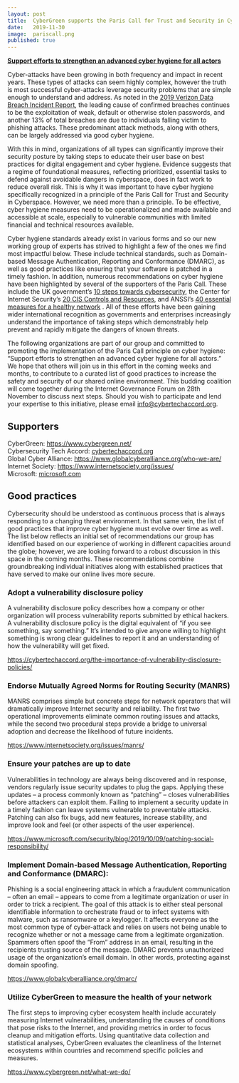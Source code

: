 ```yaml
---
layout: post
title:  CyberGreen supports the Paris Call for Trust and Security in Cyberspace
date:   2019-11-30
image:  pariscall.png
published: true  
---
```


<a href="https://www.diplomatie.gouv.fr/IMG/pdf/paris_call_cyber_cle443433-1.pdf"><strong>Support efforts to strengthen an advanced cyber hygiene for all actors</strong></a>

Cyber-attacks have been growing in both frequency and impact in recent years. These types of attacks can seem highly complex, however the truth is most successful cyber-attacks leverage security problems that are simple enough to understand and address. As noted in the <a href="https://enterprise.verizon.com/resources/reports/DBIR_2018_Report.pdf">2019 Verizon Data Breach Incident Report</a>, the leading cause of confirmed breaches continues to be the exploitation of weak, default or otherwise stolen passwords, and another 13% of total breaches are due to individuals falling victim to phishing attacks. These predominant attack methods, along with others, can be largely addressed via good cyber hygiene.

With this in mind, organizations of all types can significantly improve their security posture by taking steps to educate their user base on best practices for digital engagement and cyber hygiene. Evidence suggests that a regime of foundational measures, reflecting prioritized, essential tasks to defend against avoidable dangers in cyberspace, does in fact work to reduce overall risk. This is why it was important to have cyber hygiene specifically recognized in a principle of the Paris Call for Trust and Security in Cyberspace. However, we need more than a principle. To be effective, cyber hygiene measures need to be operationalized and made available and accessible at scale, especially to vulnerable communities with limited financial and technical resources available.

Cyber hygiene standards already exist in various forms and so our new working group of experts has strived to highlight a few of the ones we find most impactful below. These include technical standards, such as Domain-based Message Authentication, Reporting and Conformance (DMARC), as well as good practices like ensuring that your software is patched in a timely fashion. In addition, numerous recommendations on cyber hygiene have been highlighted by several of the supporters of the Paris Call. These include the UK government’s <a href="https://www.ncsc.gov.uk/collection/10-steps-to-cyber-security">10 steps towards cybersecurity</a>, the Center for Internet Security’s <a href="https://www.cisecurity.org/controls/cis-controls-list/">20 CIS Controls and Resources</a>, and ANSSI’s <a href="https://www.ssi.gouv.fr/en/actualite/40-essential-measures-for-a-healthy-network/">40 essential measures for a healthy network</a> . All of these efforts have been gaining wider international recognition as governments and enterprises increasingly understand the importance of taking steps which demonstrably help prevent and rapidly mitigate the dangers of known threats.

The following organizations are part of our group and committed to promoting the implementation of the Paris Call principle on cyber hygiene: “Support efforts to strengthen an advanced cyber hygiene for all actors.” We hope that others will join us in this effort in the coming weeks and months, to contribute to a curated list of good practices to increase the safety and security of our shared online environment. This budding coalition will come together during the Internet Governance Forum on 28th November to discuss next steps. Should you wish to participate and lend your expertise to this initiative, please email <a href="mailto:info@cybertechaccord.org">info@cybertechaccord.org</a>.

<h2>Supporters</h2>

CyberGreen: <a href="https://www.cybergreen.net/">https://www.cybergreen.net/</a><br>
Cybersecurity Tech Accord: <a href="cybertechaccord.org/">cybertechaccord.org</a><br>
Global Cyber Alliance: <a href="https://www.globalcyberalliance.org/who-we-are/">https://www.globalcyberalliance.org/who-we-are/</a><br>
Internet Society: <a href="https://www.internetsociety.org/issues/">https://www.internetsociety.org/issues/</a><br>
Microsoft: <a href="http://www.microsoft.com">microsoft.com</a><br>

<h2>Good practices</h2>

Cybersecurity should be understood as continuous process that is always responding to a changing threat environment. In that same vein, the list of good practices that improve cyber hygiene must evolve over time as well. The list below reflects an initial set of recommendations our group has identified based on our experience of working in different capacities around the globe; however, we are looking forward to a robust discussion in this space in the coming months. These recommendations combine groundbreaking individual initiatives along with established practices that have served to make our online lives more secure.

<h3>Adopt a vulnerability disclosure policy</h3>

A vulnerability disclosure policy describes how a company or other organization will process vulnerability reports submitted by ethical hackers. A vulnerability disclosure policy is the digital equivalent of “if you see something, say something.” It’s intended to give anyone willing to highlight something is wrong clear guidelines to report it and an understanding of how the vulnerability will get fixed.

<a href="https://cybertechaccord.org/the-importance-of-vulnerability-disclosure-policies/">https://cybertechaccord.org/the-importance-of-vulnerability-disclosure-policies/</a><br>

<h3>Endorse Mutually Agreed Norms for Routing Security (MANRS)</h3>

MANRS comprises simple but concrete steps for network operators that will dramatically improve Internet security and reliability. The first two operational improvements eliminate common routing issues and attacks, while the second two procedural steps provide a bridge to universal adoption and decrease the likelihood of future incidents.

<a href="https://www.internetsociety.org/issues/manrs/">https://www.internetsociety.org/issues/manrs/</a><br>

<h3>Ensure your patches are up to date</h3>

Vulnerabilities in technology are always being discovered and in response, vendors regularly issue security updates to plug the gaps. Applying these updates – a process commonly known as “patching” – closes vulnerabilities before attackers can exploit them. Failing to implement a security update in a timely fashion can leave systems vulnerable to preventable attacks. Patching can also fix bugs, add new features, increase stability, and improve look and feel (or other aspects of the user experience).

<a href="https://www.microsoft.com/security/blog/2019/10/09/patching-social-responsibility/">https://www.microsoft.com/security/blog/2019/10/09/patching-social-responsibility/</a><br>

<h3>Implement Domain-based Message Authentication, Reporting and Conformance (DMARC):</h3>

Phishing is a social engineering attack in which a fraudulent communication – often an email – appears to come from a legitimate organization or user in order to trick a recipient. The goal of this attack is to either steal personal identifiable information to orchestrate fraud or to infect systems with malware, such as ransomware or a keylogger. It affects everyone as the most common type of cyber-attack and relies on users not being unable to recognize whether or not a message came from a legitimate organization. Spammers often spoof the “From” address in an email, resulting in the recipients trusting source of the message. DMARC prevents unauthorized usage of the organization’s email domain. In other words, protecting against domain spoofing.

<a href="https://www.globalcyberalliance.org/dmarc/">https://www.globalcyberalliance.org/dmarc/</a><br>

<h3>Utilize CyberGreen to measure the health of your network</h3>

The first steps to improving cyber ecosystem health include accurately measuring Internet vulnerabilities, understanding the causes of conditions that pose risks to the Internet, and providing metrics in order to focus cleanup and mitigation efforts. Using quantitative data collection and statistical analyses, CyberGreen evaluates the cleanliness of the Internet ecosystems within countries and recommend specific policies and measures.

<a href="https://www.cybergreen.net/what-we-do/">https://www.cybergreen.net/what-we-do/</a><br>

